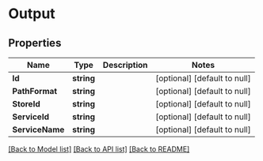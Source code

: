# Output

## Properties
Name | Type | Description | Notes
------------ | ------------- | ------------- | -------------
**Id** | **string** |  | [optional] [default to null]
**PathFormat** | **string** |  | [optional] [default to null]
**StoreId** | **string** |  | [optional] [default to null]
**ServiceId** | **string** |  | [optional] [default to null]
**ServiceName** | **string** |  | [optional] [default to null]

[[Back to Model list]](../README.md#documentation-for-models) [[Back to API list]](../README.md#documentation-for-api-endpoints) [[Back to README]](../README.md)



